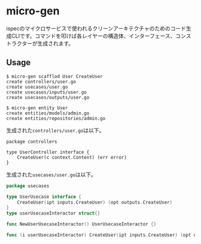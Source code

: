 # micro-gen
ispecのマイクロサービスで使われるクリーンアーキテクチャのためのコード生成CLIです。コマンドを叩けば各レイヤーの構造体、インターフェース、コンストラクターが生成されます。

## Usage
```
$ micro-gen scafflod User CreateUser
create controllers/user.go
create usecases/user.go
create usecases/inputs/user.go
create usecases/outputs/user.go

$ micro-gen entity User
create entities/models/admin.go
create entities/repositories/admin.go
```

生成された`controllers/user.go`は以下。
```
package controllers

type UserController interface {
	CreateUser(c context.Context) (err error)
}
```

生成された`usecases/user.go`は以下。
```usecases/user.go
package usecases

type UserUsecase interface {
	CreateUser(ipt inputs.CreateUser) (opt outputs.CreateUser)
}
type userUsecaseInteractor struct{}

func NewUserUsecaseInteractor() UserUsecaseInteractor {}

func (i userUsecaseInteractor) CreateUser(ipt inputs.CreateUser) (opt outputs.CreateUser) {}

```

